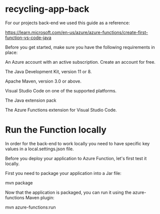 # recycling-app-back

For our projects back-end we used this guide as a reference:


https://learn.microsoft.com/en-us/azure/azure-functions/create-first-function-vs-code-java


Before you get started, make sure you have the following requirements in place:

  An Azure account with an active subscription. Create an account for free.

  The Java Development Kit, version 11 or 8.

  Apache Maven, version 3.0 or above.

  Visual Studio Code on one of the supported platforms.

  The Java extension pack

  The Azure Functions extension for Visual Studio Code.
  
  
# Run the Function locally

In order for the back-end to work locally you need to have specific key values in a local.settings.json file.

Before you deploy your application to Azure Function, let's first test it locally.

First you need to package your application into a Jar file:

mvn package

Now that the application is packaged, you can run it using the azure-functions Maven plugin:

mvn azure-functions:run
